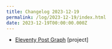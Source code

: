 ```yaml
---
title: Changelog 2023-12-19
permalink: /log/2023-12-19/index.html
date: 2023-12-19T00:00:00.000Z
---
```


- [Eleventy Post Graph](https://postgraph.rknight.me) [project] 